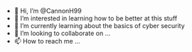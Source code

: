 - 👋 Hi, I’m @CannonH99
- 👀 I’m interested in learning how to be better at this stuff
- 🌱 I’m currently learning about the basics of cyber security
- 💞️ I’m looking to collaborate on ...
- 📫 How to reach me ...

<!---
CannonH99/CannonH99 is a ✨ special ✨ repository because its `README.md` (this file) appears on your GitHub profile.
You can click the Preview link to take a look at your changes.
--->
